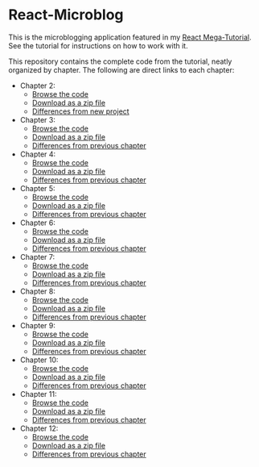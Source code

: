 React-Microblog
===============

This is the microblogging application featured in my [React Mega-Tutorial](https://blog.miguelgrinberg.com/post/introducing-the-react-mega-tutorial). See the tutorial for instructions on how to work with it.

This repository contains the complete code from the tutorial, neatly organized by chapter. The following are direct links to each chapter:

- Chapter 2:
    - [Browse the code](https://github.com/miguelgrinberg/react-microblog/tree/v0.2)
    - [Download as a zip file](https://github.com/miguelgrinberg/react-microblog/archive/v0.2.zip)
    - [Differences from new project](https://github.com/miguelgrinberg/react-microblog/compare/v0.1...v0.2)
- Chapter 3:
    - [Browse the code](https://github.com/miguelgrinberg/react-microblog/tree/v0.3)
    - [Download as a zip file](https://github.com/miguelgrinberg/react-microblog/archive/v0.3.zip)
    - [Differences from previous chapter](https://github.com/miguelgrinberg/react-microblog/compare/v0.2...v0.3)
- Chapter 4:
    - [Browse the code](https://github.com/miguelgrinberg/react-microblog/tree/v0.4)
    - [Download as a zip file](https://github.com/miguelgrinberg/react-microblog/archive/v0.4.zip)
    - [Differences from previous chapter](https://github.com/miguelgrinberg/react-microblog/compare/v0.3...v0.4)
- Chapter 5:
    - [Browse the code](https://github.com/miguelgrinberg/react-microblog/tree/v0.5)
    - [Download as a zip file](https://github.com/miguelgrinberg/react-microblog/archive/v0.5.zip)
    - [Differences from previous chapter](https://github.com/miguelgrinberg/react-microblog/compare/v0.4...v0.5)
- Chapter 6:
    - [Browse the code](https://github.com/miguelgrinberg/react-microblog/tree/v0.6)
    - [Download as a zip file](https://github.com/miguelgrinberg/react-microblog/archive/v0.6.zip)
    - [Differences from previous chapter](https://github.com/miguelgrinberg/react-microblog/compare/v0.5...v0.6)
- Chapter 7:
    - [Browse the code](https://github.com/miguelgrinberg/react-microblog/tree/v0.7)
    - [Download as a zip file](https://github.com/miguelgrinberg/react-microblog/archive/v0.7.zip)
    - [Differences from previous chapter](https://github.com/miguelgrinberg/react-microblog/compare/v0.6...v0.7)
- Chapter 8:
    - [Browse the code](https://github.com/miguelgrinberg/react-microblog/tree/v0.8)
    - [Download as a zip file](https://github.com/miguelgrinberg/react-microblog/archive/v0.8.zip)
    - [Differences from previous chapter](https://github.com/miguelgrinberg/react-microblog/compare/v0.7...v0.8)
- Chapter 9:
    - [Browse the code](https://github.com/miguelgrinberg/react-microblog/tree/v0.9)
    - [Download as a zip file](https://github.com/miguelgrinberg/react-microblog/archive/v0.9.zip)
    - [Differences from previous chapter](https://github.com/miguelgrinberg/react-microblog/compare/v0.8...v0.9)
- Chapter 10:
    - [Browse the code](https://github.com/miguelgrinberg/react-microblog/tree/v0.10)
    - [Download as a zip file](https://github.com/miguelgrinberg/react-microblog/archive/v0.10.zip)
    - [Differences from previous chapter](https://github.com/miguelgrinberg/react-microblog/compare/v0.9...v0.10)
- Chapter 11:
    - [Browse the code](https://github.com/miguelgrinberg/react-microblog/tree/v0.11)
    - [Download as a zip file](https://github.com/miguelgrinberg/react-microblog/archive/v0.11.zip)
    - [Differences from previous chapter](https://github.com/miguelgrinberg/react-microblog/compare/v0.10...v0.11)
- Chapter 12:
    - [Browse the code](https://github.com/miguelgrinberg/react-microblog/tree/v0.12)
    - [Download as a zip file](https://github.com/miguelgrinberg/react-microblog/archive/v0.12.zip)
    - [Differences from previous chapter](https://github.com/miguelgrinberg/react-microblog/compare/v0.11...v0.12)
